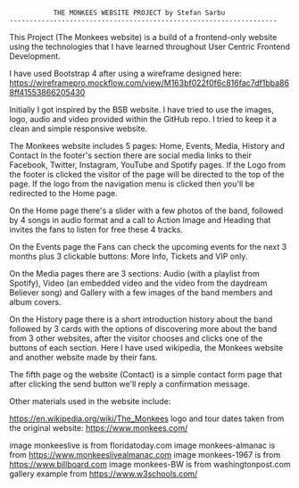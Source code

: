                THE MONKEES WEBSITE PROJECT by Stefan Sarbu
    ------------------------------------------------------------------- 

This Project (The Monkees website) is a build of a frontend-only website using the technologies that I have learned throughout User Centric Frontend Development. 

I have used Bootstrap 4 after using a wireframe designed here: https://wireframepro.mockflow.com/view/M163bf022f0f6c816fac7df1bba868ff41553866205430

Initially I got inspired by the BSB website. I have tried to use the images, logo, audio and video provided within the GitHub repo. I tried to keep it a clean and simple responsive website. 

The Monkees website includes 5 pages: Home, Events, Media, History and Contact
In the footer's section there are social media links to their Facebook, Twitter, Instagram, YouTube and Spotify pages. If the Logo from the footer is clicked the visitor of the page will be directed to the top of the page.
If the logo from the navigation menu is clicked then you'll be redirected to the Home page.

On the Home page there's a slider with a few photos of the band, followed by 4 songs in audio format and a call to Action Image and Heading that invites the fans to listen for free these 4 tracks.

On the Events page the Fans can check the upcoming events for the next 3 months plus 3 clickable buttons: More Info, Tickets and VIP only.

On the Media pages there are 3 sections: Audio (with a playlist from Spotify), Video (an embedded video and the video from the daydream Believer song) and Gallery with a few images of the band members and album covers.

On the History page there is a short introduction history about the band followed by 3 cards with the options of discovering more about the band from 3 other websites, after the visitor chooses and clicks one of the buttons of each section.
Here I have used wikipedia, the Monkees website and another website made by their fans.

The fifth page og the website (Contact) is a simple contact form page that after clicking the send button we'll reply a confirmation message.

Other materials used in the website include:

https://en.wikipedia.org/wiki/The_Monkees
logo  and tour dates taken from the original website: https://www.monkees.com/

image monkeeslive is from floridatoday.com
image monkees-almanac is from https://www.monkeeslivealmanac.com
image monkees-1967 is from https://www.billboard.com
image monkees-BW is from washingtonpost.com
gallery example from https://www.w3schools.com/